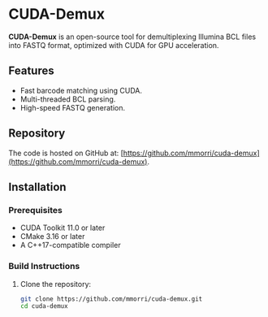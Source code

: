 # CUDA-Demux

**CUDA-Demux** is an open-source tool for demultiplexing Illumina BCL files into FASTQ format, optimized with CUDA for GPU acceleration.

## Features
- Fast barcode matching using CUDA.
- Multi-threaded BCL parsing.
- High-speed FASTQ generation.

## Repository
The code is hosted on GitHub at: [https://github.com/mmorri/cuda-demux](https://github.com/mmorri/cuda-demux).

## Installation
### Prerequisites
- CUDA Toolkit 11.0 or later
- CMake 3.16 or later
- A C++17-compatible compiler

### Build Instructions
1. Clone the repository:
   ```bash
   git clone https://github.com/mmorri/cuda-demux.git
   cd cuda-demux
